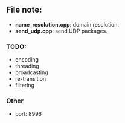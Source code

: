 ## File note:

* __name_resolution.cpp__: domain resolution.
* __send_udp.cpp__: send UDP packages.

### TODO:

* encoding
* threading
* broadcasting
* re-transition
* filtering


### Other
* port: 8996